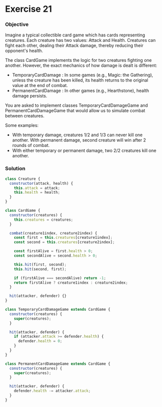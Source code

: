 # Exercise 21

### Objective

Imagine a typical collectible card game which has cards representing creatures. Each creature has two values: Attack and Health. Creatures can fight each other, dealing their Attack damage, thereby reducing their opponent's health.

The class CardGame implements the logic for two creatures fighting one another. However, the exact mechanics of how damage is dealt is different:

- TemporaryCardDamage : In some games (e.g., Magic: the Gathering), unless the creature has been killed, its health returns to the original value at the end of combat.
- PermanentCardDamage : In other games (e.g., Hearthstone), health damage persists.

You are asked to implement classes TemporaryCardDamageGame and PermanentCardDamageGame that would allow us to simulate combat between creatures.

Some examples:

- With temporary damage, creatures 1/2 and 1/3 can never kill one another. With permanent damage, second creature will win after 2 rounds of combat.
- With either temporary or permanent damage, two 2/2 creatures kill one another.

### Solution

```javascript
class Creature {
  constructor(attack, health) {
    this.attack = attack;
    this.health = health;
  }
}

class CardGame {
  constructor(creatures) {
    this.creatures = creatures;
  }

  combat(creature1index, creature2index) {
    const first = this.creatures[creature1index];
    const second = this.creatures[creature2index];

    const firstAlive = first.health > 0;
    const secondAlive = second.health > 0;

    this.hit(first, second);
    this.hit(second, first);

    if (firstAlive === secondAlive) return -1;
    return firstAlive ? creature1index : creature2index;
  }

  hit(attacker, defender) {}
}

class TemporaryCardDamageGame extends CardGame {
  constructor(creatures) {
    super(creatures);
  }

  hit(attacker, defender) {
    if (attacker.attack >= defender.health) {
      defender.health = 0;
    }
  }
}

class PermanentCardDamageGame extends CardGame {
  constructor(creatures) {
    super(creatures);
  }

  hit(attacker, defender) {
    defender.health -= attacker.attack;
  }
}
```
